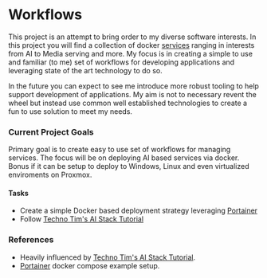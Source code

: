 # Workflows

This project is an attempt to bring order to my diverse software interests. In this project you will find a collection of docker [services](./services/README.md) ranging in interests from AI to Media serving and more. My focus is in creating a simple to use and familiar (to me) set of workflows for developing applications and leveraging state of the art technology to do so. 

In the future you can expect to see me introduce more robust tooling to help support development of applications. My aim is not to necessary revent the wheel but instead use common well established technologies to create a fun to use solution to meet my needs. 

### Current Project Goals
Primary goal is to create easy to use set of workflows for managing services. The focus will be on deploying AI based services via docker. Bonus if it can be setup to deploy to Windows, Linux and even virtualized enviroments on Proxmox.

#### Tasks
- Create a simple Docker based deployment strategy leveraging [Portainer](https://github.com/portainer/portainer-compose)
- Follow [Techno Tim's AI Stack Tutorial](https://technotim.live/posts/ai-stack-tutorial/)

### References
- Heavily influenced by [Techno Tim's AI Stack Tutorial](https://technotim.live/posts/ai-stack-tutorial/).
- [Portainer](https://github.com/portainer/portainer-compose) docker compose example setup.